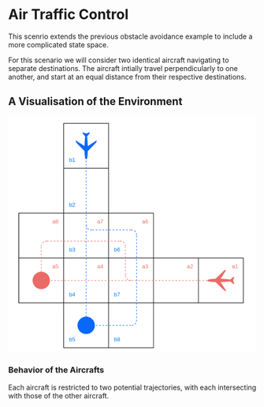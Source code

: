 # Air Traffic Control

This scenrio extends the previous obstacle avoidance example to include a more complicated state space.

For this scenario we will consider two identical aircraft navigating to separate destinations. The aircraft intially travel perpendicularly to one another, and start at an equal distance from their respective destinations.




## A Visualisation of the Environment
![image](air_traffic_control.png)

### Behavior of the Aircrafts

Each aircraft is restricted to two potential trajectories, with each intersecting with those of the other aircraft.